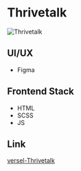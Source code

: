 # Thrivetalk

![Thrivetalk](https://kept.com.ua/core/cache/plugins/imageviewer/51475/e984ffe0c4b9fcc4e24771c86efbfa3300a10884a78828201fa5f0eb010e30b0/1100x1100_cropped.jpg)

## UI/UX

- Figma

## Frontend Stack

- HTML
- SCSS
- JS

## Link

[versel-Thrivetalk](https://thrivetalk-theta.vercel.app)
